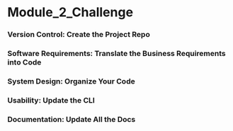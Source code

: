 # Module_2_Challenge

### Version Control: Create the Project Repo

### Software Requirements: Translate the Business Requirements into Code

### System Design: Organize Your Code

### Usability: Update the CLI

### Documentation: Update All the Docs